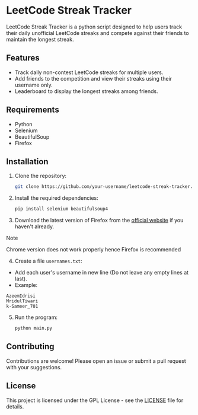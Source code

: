# LeetCode Streak Tracker

LeetCode Streak Tracker is a python script designed to help users track their daily unofficial LeetCode streaks and compete against their friends to maintain the longest streak.

## Features

- Track daily non-contest LeetCode streaks for multiple users.
- Add friends to the competition and view their streaks using their username only.
- Leaderboard to display the longest streaks among friends.

## Requirements

- Python
- Selenium
- BeautifulSoup
- Firefox

## Installation

1. Clone the repository:

   ```sh
   git clone https://github.com/your-username/leetcode-streak-tracker.git
   ```

2. Install the required dependencies:

   ```sh
   pip install selenium beautifulsoup4
   ```

3. Download the latest version of Firefox from the [official website](https://www.mozilla.org/en-US/firefox/new/) if you haven't already.

> [!NOTE] 
> Chrome version does not work properly hence Firefox is recommended

4. Create a file `usernames.txt`:
- Add each user's username in new line (Do not leave any empty lines at last).
- Example:
```
AzeemIdrisi
MridulTiwari
k-Sameer_701
```

5. Run the program:

   ```sh
   python main.py
   ```

## Contributing

Contributions are welcome! Please open an issue or submit a pull request with your suggestions.

## License

This project is licensed under the GPL License - see the [LICENSE](LICENSE) file for details.


